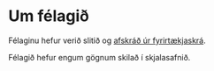 # Um félagið

Félaginu hefur verið slitið og [afskráð úr fyrirtækjaskrá](https://skatturinn.is/fyrirtaekjaskra/leit/kennitala/5911150300).

Félagið hefur engum gögnum skilað í skjalasafnið.